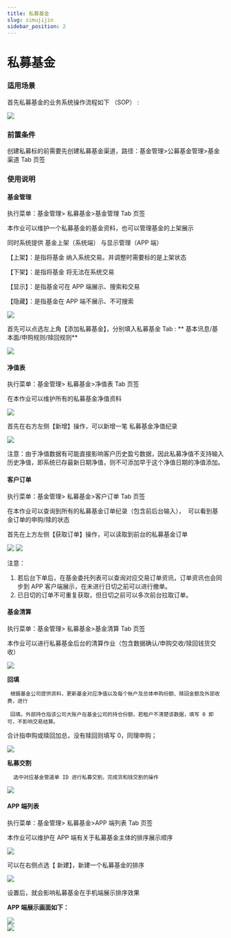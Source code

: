 ```yaml
---
title: 私募基金
slug: simujijin
sidebar_position: 2
---
```



# 私募基金

### 适用场景

首先私募基金的业务系统操作流程如下 （SOP） :

<img src="/assets/IyP7bS33yo6Q61xN2ezc473Cnbb.jpeg"/>

### 前置条件

创建私募标的前需要先创建私募基金渠道，路径：基金管理&gt;公募基金管理&gt;基金渠道 Tab 页签

### 使用说明

#### 基金管理

执行菜单：基金管理&gt; 私募基金&gt;基金管理 Tab 页签

本作业可以维护一个私募基金的基金资料，也可以管理基金的上架展示

   同时系统提供 基金上架（系统端）  与显示管理（APP 端）

【上架】：是指将基金 纳入系统交易。并调整时需要标的是上架状态      

【下架】：是指将基金 将无法在系统交易

【显示】：是指基金可在 APP 端展示、搜索和交易 

【隐藏】：是指基金在 APP 端不展示、不可搜索

<img src="/assets/OqF3bSz5Woi62vxzZr1c86ainMr.png"/>

首先可以点选左上角【添加私募基金】，分别填入私募基金 Tab : ** 基本讯息/基本面/申购规则/赎回规则**

<img src="/assets/ULkXbPdN8o3gH7xbkFScF6AYn0b.png"/>

#### 净值表

执行菜单：基金管理&gt; 私募基金&gt;净值表 Tab 页签

在本作业可以维护所有的私募基金净值资料

<img src="/assets/S3yzbZ58voZHgDxr1cwcuA4TnD3.png"/>

首先在右方左侧【新增】操作，可以新增一笔 私募基金净值纪录

<img src="/assets/GgmpbJevhoO4fIxAt5gc3CHnnqs.png"/>

注意：由于净值数据有可能直接影响客户历史盈亏数据，因此私募净值不支持输入历史净值，即系统已存最新日期净值，则不可添加早于这个净值日期的净值添加。

#### 客户订单

执行菜单：基金管理&gt; 私募基金&gt;客户订单 Tab 页签

在本作业可以查询到所有的私募基金订单纪录（包含前后台输入），  可以看到基金订单的申购/赎的状态

首先在上方左侧【获取订单】操作，可以读取到前台的私募基金订单

<img src="/assets/Qsljb7QeYozAjUxVlHjckk3mnWh.png"/>

<img src="/assets/IuGAb8tKMoiuhnxRTFSci2Runpf.png"/>

注意：

1. 若后台下单后，在基金委托列表可以查询对应交易订单资讯，订单资讯也会同步到 APP 客户端展示，在未进行日切之前可以进行撤单。
2. 已日切的订单不可重复获取，但日切之前可以多次前台拉取订单。

#### 基金清算

执行菜单：基金管理&gt; 私募基金&gt;基金清算 Tab 页签 

本作业可以进行私募基金后台的清算作业（包含数据确认/申购交收/赎回钱货交收）

<img src="/assets/O6Udb0aDHovbQcxtqsQc8A8pnye.png"/>

**回填** 

     根据基金公司提供资料，更新基金对应净值以及每个帐户及总体申购份额、赎回金额及外部收费，进行

     回填。外部持仓指该公司大账户在基金公司的持仓份额，若租户不清楚该数据，填写 0 即可，不影响交易结算。

合计指申购或赎回加总，没有赎回则填写 0，同理申购；

<img src="/assets/UbpDbhC08ovZWnxoKCucUTk4nUc.png"/>

**私募交割** 

      选中对应基金管道单 ID 进行私募交割，完成货和钱交割的操作

<img src="/assets/OSEwbwYpOokhj1xwZ85cJ2gpnwf.png"/>

#### APP 端列表 

执行菜单：基金管理&gt; 私募基金&gt;APP 端列表 Tab 页签 

本作业可以维护在 APP 端有关于私募基金主体的排序展示顺序

<img src="/assets/OF43b4eI7oOCz4x7pImcvJJhnbc.png"/>

可以在右侧点选【 新建】，新建一个私募基金的排序

<img src="/assets/UhYObkl47oEA38xQDlMcmDjWnab.png"/>

设置后，就会影响私募基金在手机端展示排序效果

**APP 端展示画面如下：**

<div class="grid gap-3 grid-cols-2">
<div>
<img src="/assets/EgBvbxUOxoa8DmxGZVDcV1fOn6d.png"/>
</div>
<div>
<img src="/assets/SNkUbH4CBoOo89x6pHjcZNS0nmP.png"/>
</div>
</div>

